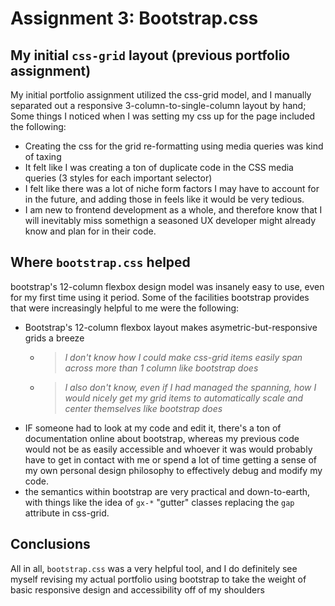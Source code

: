 # Assignment 3: Bootstrap.css

## My initial `css-grid` layout (previous portfolio assignment)
My initial portfolio assignment utilized the css-grid model, and I manually separated out a responsive 3-column-to-single-column layout by hand;
Some things I noticed when I was setting my css up for the page included the following:
- Creating the css for the grid re-formatting using media queries was kind of taxing
- It felt like I was creating a ton of duplicate code in the CSS media queries (3 styles for each important selector)
- I felt like there was a lot of niche form factors I may have to account for in the future, and adding those in feels like it would be very tedious.
- I am new to frontend development as a whole, and therefore know that I will inevitably miss somethign a seasoned UX developer might already know and plan for in their code.

## Where `bootstrap.css` helped
bootstrap's 12-column flexbox design model was insanely easy to use, even for my first time using it period.
Some of the facilities bootstrap provides that were increasingly helpful to me were the following:
- Bootstrap's 12-column flexbox layout makes asymetric-but-responsive grids a breeze
  - > *I don't know how I could make css-grid items easily span across more than 1 column like bootstrap does*
  - > *I also don't know, even if I had managed the spanning, how I would nicely get my grid items to automatically scale and center themselves like bootstrap does*
- IF someone had to look at my code and edit it, there's a  ton of documentation online about bootstrap, whereas my previous code would not be as easily accessible and whoever it was would probably have to get in contact with me or spend a lot of time getting a sense of my own personal design philosophy to effectively debug and modify my code.
- the semantics within bootstrap are very practical and down-to-earth, with things like the idea of `gx-*` "gutter" classes replacing the `gap` attribute in css-grid.

## Conclusions
All in all, `bootstrap.css` was a very helpful tool, and I do definitely see myself revising my actual portfolio using bootstrap to take the weight of basic responsive design and accessibility off of my shoulders